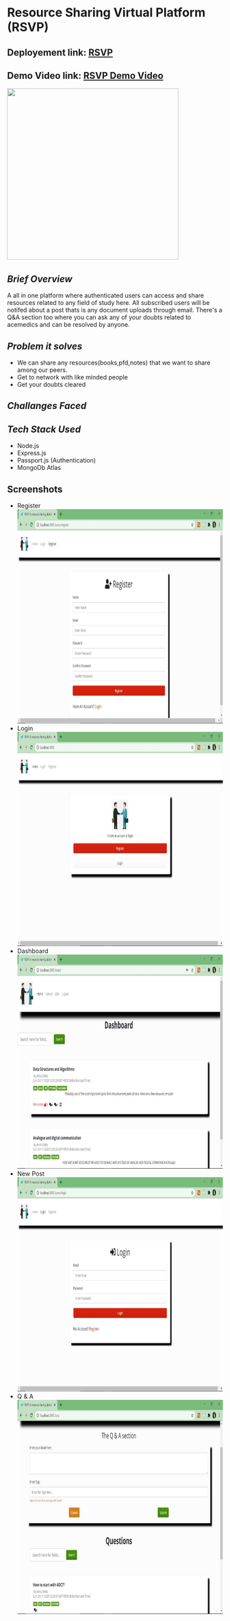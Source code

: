 # Resource Sharing Virtual Platform (RSVP)
## Deployement link: <a href="https://rsvp-resource-sharing.herokuapp.com/"> RSVP </a>
## Demo Video link: <a href="https://youtu.be/YnmLMA6qwN0"> RSVP Demo Video</a>

<img src="https://w7.pngwing.com/pngs/205/757/png-transparent-two-men-shaking-hands-illustration-training-professional-icon-businessman-handshake-people-public-relations-hands.png" width="400" height="400" />

## _Brief Overview_

A all in one platform where authenticated users can access and share resources related to any field of study here. All subscribed users will be notifed about a post thats is any document uploads through email. There's a Q&A section too where you can ask any of your doubts related to acemedics and can be resolved by anyone.

## _Problem it solves_

- We can share any resources(books,pfd,notes) that we want to share among our peers.
- Get to network with like minded people
- Get your doubts cleared

## _Challanges Faced_

## _Tech Stack Used_

- Node.js
- Express.js
- Passport.js (Authentication)
- MongoDb Atlas
## Screenshots
* Register <br><img src="https://github.com/aritrasinha108/hack-the-mountain-resource-sharing-app/blob/main/screenshots/1.jpeg"  width="700" height="500">
* Login<br> <img src="https://github.com/aritrasinha108/hack-the-mountain-resource-sharing-app/blob/main/screenshots/2.jpeg"  width="700" height="500">
* Dashboard <br><img src="https://github.com/aritrasinha108/hack-the-mountain-resource-sharing-app/blob/main/screenshots/3.jpeg"  width="700" height="500">
* New Post<br> <img src="https://github.com/aritrasinha108/hack-the-mountain-resource-sharing-app/blob/main/screenshots/4.jpeg"  width="700" height="500">
* Q & A <br><img src="https://github.com/aritrasinha108/hack-the-mountain-resource-sharing-app/blob/main/screenshots/5.jpeg"  width="700" height="500">
